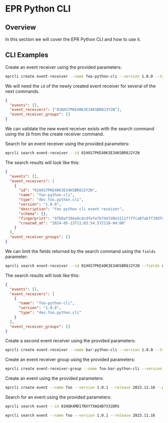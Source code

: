 # EPR Python CLI

## Overview

In this section we will cover the EPR Python CLI and how to use it.

## CLI Examples

Create an event receiver using the provided parameters:

```bash
eprcli create event-receiver --name foo-python-cli --version 1.0.0 --type dev.foo.python.cli --description "foo python cli event receiver" --schema "{}"
```

We will need the `id` of the newly created event receiver for several of the
next commands.

```json
{
  "events": [],
  "event_receivers": ["01HXS7PKE40K3E34KSBR8J2Y2N"],
  "event_receiver_groups": []
}
```

We can validate the new event receiver exists with the search command using the
`ID` from the create receiver command.

Search for an event receiver using the provided parameters:

```bash
eprcli search event-receiver --id 01HXS7PKE40K3E34KSBR8J2Y2N
```

The search results will look like this:

```json
{
  "events": [],
  "event_receivers": [
    {
      "id": "01HXS7PKE40K3E34KSBR8J2Y2N",
      "name": "foo-python-cli",
      "type": "dev.foo.python.cli",
      "version": "1.0.0",
      "description": "foo python cli event receiver",
      "schema": {},
      "fingerprint": "9fb8af394a9c4cdfefe7b74d7d9e3111f7ffca07abff19dfe57da98e0d349852",
      "created_at": "2024-05-13T11:03:54.572118-04:00"
    }
  ],
  "event_receiver_groups": []
}
```

We can limit the fields returned by the search command using the `fields`
parameter:

```bash
eprcli search event-receiver --id 01HXS7PKE40K3E34KSBR8J2Y2N --fields name,version,type
```

The search results will look like this:

```json
{
  "events": [],
  "event_receivers": [
    {
      "name": "foo-python-cli",
      "version": "1.0.0",
      "type": "dev.foo.python.cli"
    }
  ],
  "event_receiver_groups": []
}
```

Create a second event receiver using the provided parameters:

```bash
eprcli create event-receiver --name bar-python-cli --version 1.0.0 --type dev.bar.python.cli --description "bar python cli event receiver" --schema "{}"
```

Create an event receiver group using the provided parameters:

```bash
eprcli create event-receiver-group --name foo-bar-python-cli --version 1.0.0 --type dev.foo.bar.python.cli --description "foo bar python cli event receiver group" --event-receiver-ids 01HWN885Z4D680AAASH81G1KXF,01HWN8NB7F13NMNSJ1SFK831KZ
```

Create an event using the provided parameters:

```bash
eprcli create event --name foo --version 1.0.1 --release 2023.11.16 --platform-id x86_64-gnu-linux-40 --package rpm  --description "The Foo of Brixton" --payload '{"name": "foo"}' --success --event-receiver-id 01HW3SZ8N3MXA9EWZZY4HSVVNK
```

Search for an event using the provided parameters:

```bash
eprcli search event --id 01HQK4MD17NXY7XAQ4B7V32DRS
```

```bash
eprcli search event --name foo --version 1.0.1 --release 2023.11.16
```
